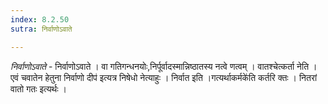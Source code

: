 ```yaml
---
index: 8.2.50
sutra: निर्वाणोऽवाते

---
```

_निर्वाणोऽवाते_ - निर्वाणोऽवाते । वा गतिगन्धनयोः,निर्पूर्वादस्मान्निष्ठातस्य नत्वे णत्वम् । वातश्चेत्कर्ता नेति । एवं चवातेन हेतुना निर्वाणो दीप॑ इत्यत्र निषेधो नेत्याहुः । निर्वात इति ।गत्यर्थाकर्मके॑ति कर्तरि क्तः । नितरां वातो गतः इत्यर्थः ।